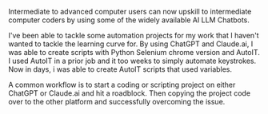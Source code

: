 Intermediate to advanced computer users can now upskill to intermediate computer coders by using some of the widely available AI LLM Chatbots.

I've been able to tackle some automation projects for my work that I haven't wanted to tackle the learning curve for. By using ChatGPT and Claude.ai, I was able to create scripts with Python Selenium chrome version and AutoIT. I used AutoIT in a prior job and it too weeks to simply automate keystrokes. Now in days, i was able to create AutoIT scripts that used variables.

A common workflow is to start a coding or scripting project on either ChatGPT or Claude.ai and hit a roadblock. Then copying the project code over to the other platform and successfully overcoming the issue.